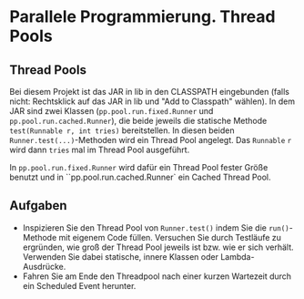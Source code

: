 # Parallele Programmierung. Thread Pools #

## Thread Pools ##

Bei diesem Projekt ist das JAR in lib in den CLASSPATH eingebunden (falls nicht: Rechtsklick auf das JAR in lib und "Add to Classpath" wählen). In dem JAR sind zwei Klassen (``pp.pool.run.fixed.Runner`` und ``pp.pool.run.cached.Runner``), die beide jeweils die statische Methode ``test(Runnable r, int tries)`` bereitstellen. In diesen beiden ``Runner.test(...)``-Methoden wird ein Thread Pool angelegt. Das ``Runnable`` ``r`` wird dann ``tries`` mal im Thread Pool ausgeführt.

In ``pp.pool.run.fixed.Runner`` wird dafür ein Thread Pool fester Größe benutzt und in ``pp.pool.run.cached.Runner` ein Cached Thread Pool.

## Aufgaben ##

* Inspizieren Sie den Thread Pool von ``Runner.test()`` indem Sie die ``run()``-Methode mit eigenem Code füllen. Versuchen Sie durch Testläufe zu ergründen, wie groß der Thread Pool jeweils ist bzw. wie er sich verhält. Verwenden Sie dabei statische, innere Klassen oder Lambda-Ausdrücke.
* Fahren Sie am Ende den Threadpool nach einer kurzen Wartezeit durch ein Scheduled Event herunter.


